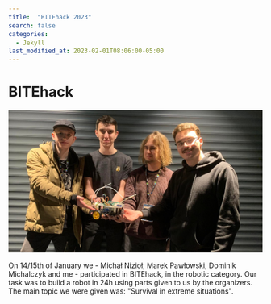 ```yaml
---
title:  "BITEhack 2023"
search: false
categories: 
  - Jekyll
last_modified_at: 2023-02-01T08:06:00-05:00
---
```




# BITEhack

![Our team](/assets/images/bitehack_main_image.jpg)

On 14/15th of January we - Michał Nizioł, Marek Pawłowski, Dominik Michalczyk and me - participated in BITEhack, in the robotic category.
Our task was to build a robot in 24h using parts given to us by the organizers. The main topic we were given was: "Survival in extreme situations".
